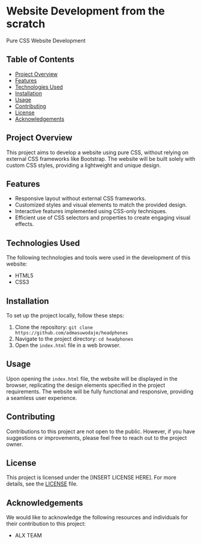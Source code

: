 # Website Development from the scratch

Pure CSS Website Development

## Table of Contents

- [Project Overview](#project-overview)
- [Features](#features)
- [Technologies Used](#technologies-used)
- [Installation](#installation)
- [Usage](#usage)
- [Contributing](#contributing)
- [License](#license)
- [Acknowledgements](#acknowledgements)

## Project Overview

This project aims to develop a website using pure CSS, without relying on external CSS frameworks like Bootstrap. The website will be built solely with custom CSS styles, providing a lightweight and unique design.

## Features

- Responsive layout without external CSS frameworks.
- Customized styles and visual elements to match the provided design.
- Interactive features implemented using CSS-only techniques.
- Efficient use of CSS selectors and properties to create engaging visual effects.

## Technologies Used

The following technologies and tools were used in the development of this website:

- HTML5
- CSS3

## Installation

To set up the project locally, follow these steps:

1. Clone the repository: `git clone https://github.com/admasuwodaje/headphones`
2. Navigate to the project directory: `cd headphones`
3. Open the `index.html` file in a web browser.

## Usage

Upon opening the `index.html` file, the website will be displayed in the browser, replicating the design elements specified in the project requirements. The website will be fully functional and responsive, providing a seamless user experience.

## Contributing

Contributions to this project are not open to the public. However, if you have suggestions or improvements, please feel free to reach out to the project owner.

## License

This project is licensed under the [INSERT LICENSE HERE]. For more details, see the [LICENSE](LICENSE) file.

## Acknowledgements

We would like to acknowledge the following resources and individuals for their contribution to this project:

- ALX TEAM
